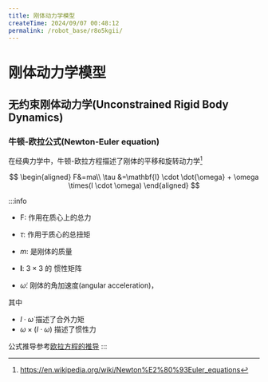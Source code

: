 ```yaml
---
title: 刚体动力学模型
createTime: 2024/09/07 00:48:12
permalink: /robot_base/r8o5kgii/
---
```


# 刚体动力学模型

## 无约束刚体动力学(Unconstrained Rigid Body Dynamics)

### 牛顿-欧拉公式(Newton-Euler equation)

在经典力学中，牛顿-欧拉方程描述了刚体的平移和旋转动力学[^wiki_newton_euler]

$$
\begin{aligned}
F&=ma\\
\tau &=\mathbf{I} \cdot \dot{\omega} + \omega \times(I \cdot \omega)
\end{aligned}
$$

:::info

- F: 作用在质心上的总力
- $\tau$: 作用于质心的总扭矩

- $m$: 是刚体的质量
- $\mathbf{I}$: $3 \times 3$ 的 惯性矩阵
- $\dot{\omega}$: 刚体的角加速度(angular acceleration)，


其中
- $I \cdot \dot{\omega}$ 描述了合外力矩
- $\omega \times(I \cdot \omega)$ 描述了惯性力

公式推导参考[欧拉方程的推导](./math_base.md#欧拉方程的推导)
:::




[^wiki_newton_euler]:https://en.wikipedia.org/wiki/Newton%E2%80%93Euler_equations